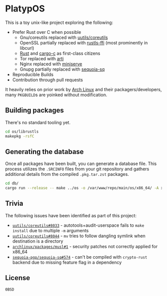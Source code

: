 # PlatypOS

This is a toy unix-like project exploring the following:

- Prefer Rust over C when possible
    - Gnu/coreutils replaced with [uutils/coreutils](https://github.com/uutils/coreutils)
    - OpenSSL partially replaced with [rustls-ffi](https://github.com/rustls/rustls-ffi) (most prominently in libcurl)
    - [Rust](https://github.com/rust-lang/rust) and [cargo-c](https://github.com/lu-zero/cargo-c) as first-class citizens
    - Tor replaced with [arti](https://gitlab.torproject.org/tpo/core/arti)
    - Nginx replaced with [miniserve](https://github.com/svenstaro/miniserve)
    - Gnupg partially replaced with [sequoia-sq](https://gitlab.com/sequoia-pgp/sequoia-sq)
- Reproducible Builds
- Contribution through pull requests

It heavily relies on prior work by [Arch Linux](https://archlinux.org/) and
their packagers/developers, many `PKGBUILD`s are yoinked without modification.

## Building packages

There's no standard tooling yet.

```sh
cd os/librustls
makepkg -rsfC
```

## Generating the database

Once all packages have been built, you can generate a database file. This
process utilizes the `.SRCINFO` files from your git repository and gathers
additional details from the compiled `.pkg.tar.zst` packages.

```sh
cd db/
cargo run --release -- make ../os -o /var/www/repo/main/os/x86_64/ -A x86_64 -n main -v
```

## Trivia

The following issues have been identified as part of this project:

- [`uutils/coreutils#8033`](https://github.com/uutils/coreutils/issues/8033) - autotools+audit-userspace fails to `make install` due to multiple `-m` arguments
- [`uutils/coreutils#8044`](https://github.com/uutils/coreutils/issues/8044) - `mv` tries to follow dangling symlink when destination is a directory
- [`archlinux/packages/musl#1`](https://gitlab.archlinux.org/archlinux/packaging/packages/musl/-/issues/1) - security patches not correctly applied for x86_64
- [`sequoia-pgp/sequoia-sq#574`](https://gitlab.com/sequoia-pgp/sequoia-sq/-/issues/574) - can't be compiled with `crypto-rust` backend due to missing feature flag in a dependency

## License

`0BSD`

